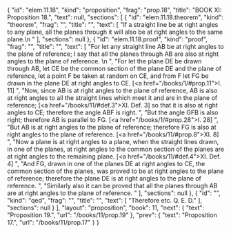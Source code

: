 {
  "id": "elem.11.18",
  "kind": "proposition",
  "frag": "prop.18",
  "title": "BOOK XI: Proposition 18.",
  "text": null,
  "sections": [
    {
      "id": "elem.11.18.theorem",
      "kind": "theorem",
      "frag": "",
      "title": "",
      "text": [
        "If a straight line be at right angles to any plane, all the planes through it will also be at right angles to the same plane.\n      "
      ],
      "sections": null
    },
    {
      "id": "elem.11.18.proof",
      "kind": "proof",
      "frag": "",
      "title": "",
      "text": [
        "For let any straight line AB be at right angles to the plane of reference; I say that all the planes through AB are also at right angles to the plane of reference. \n      ",
        "For let the plane DE be drawn through AB, let CE be the common section of the plane DE and the plane of reference, let a point F be taken at random on CE, and from F let FG be drawn in the plane DE at right angles to CE. [<a href=\"/books/1/#prop.11\">I. 11</a>] ",
        "Now, since AB is at right angles to the plane of reference, AB is also at right angles to all the straight lines which meet it and are in the plane of reference; [<a href=\"/books/11/#def.3\">XI. Def. 3</a>] so that it is also at right angles to CE; therefore the angle ABF is right. ",
        "But the angle GFB is also right; therefore AB is parallel to FG. [<a href=\"/books/1/#prop.28\">I. 28</a>] ",
        "But AB is at right angles to the plane of reference; therefore FG is also at right angles to the plane of reference. [<a href=\"/books/11/#prop.8\">XI. 8</a>] ",
        "Now a plane is at right angles to a plane, when the straight lines drawn, in one of the planes, at right angles to the common section of the planes are at right angles to the remaining plane. [<a href=\"/books/11/#def.4\">XI. Def. 4</a>] ",
        "And FG, drawn in one of the planes DE at right angles to CE, the common section of the planes, was proved to be at right angles to the plane of reference; therefore the plane DE is at right angles to the plane of reference. ",
        "Similarly also it can be proved that all the planes through AB are at right angles to the plane of reference. "
      ],
      "sections": null
    },
    {
      "id": "",
      "kind": "qed",
      "frag": "",
      "title": "",
      "text": [
        "Therefore etc. Q. E. D."
      ],
      "sections": null
    }
  ],
  "layout": "proposition",
  "book": 11,
  "next": {
    "text": "Proposition 19.",
    "url": "/books/11/prop.19"
  },
  "prev": {
    "text": "Proposition 17.",
    "url": "/books/11/prop.17"
  }
}
